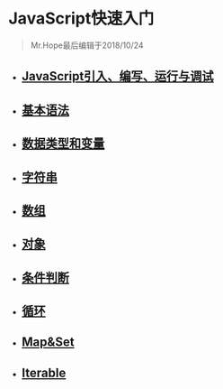 # JavaScript快速入门

> Mr.Hope最后编辑于2018/10/24

- ## [JavaScript引入、编写、运行与调试](accidence/basic)

- ## [基本语法](accidence/basicExpression)

- ## [数据类型和变量](accidence/variable)

- ## [字符串](accidence/string)

- ## [数组](accidence/array)

- ## [对象](accidence/object)

- ## [条件判断](accidence/if)

- ## [循环](accidence/loop)

- ## [Map&Set](accidence/mapAndSet)

- ## [Iterable](accidence/iterable)